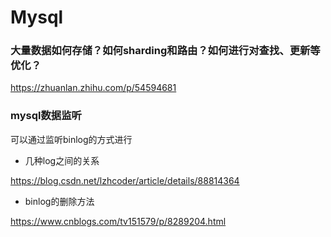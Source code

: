 # Mysql

### 大量数据如何存储？如何sharding和路由？如何进行对查找、更新等优化？

https://zhuanlan.zhihu.com/p/54594681



### mysql数据监听

可以通过监听binlog的方式进行

* 几种log之间的关系

https://blog.csdn.net/lzhcoder/article/details/88814364

* binlog的删除方法

https://www.cnblogs.com/tv151579/p/8289204.html